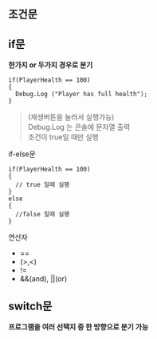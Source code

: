 조건문 
------

## if문

**한가지 or 두가지 경우로 분기**
```예시
if(PlayerHealth == 100)
{
  Debug.Log ("Player has full health");
}
```
>(재생버튼을 눌러서 실행가능)<br>
>Debug.Log 는 콘솔에 문자열 출력<br>
>조건이 true일 때만 실행<br>

if-else문
```예시
if(PlayerHealth == 100)
{
  // true 일때 실행
}
else
{
  //false 일때 실행
}
```

연산자 
* ==
* (>,<)
* !=
* &&(and), ||(or)

## switch문

**프로그램을 여러 선택지 중 한 방향으로 분기 가능**

